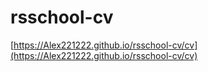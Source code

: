 # rsschool-cv
[https://Alex221222.github.io/rsschool-cv/cv](https://Alex221222.github.io/rsschool-cv/cv)